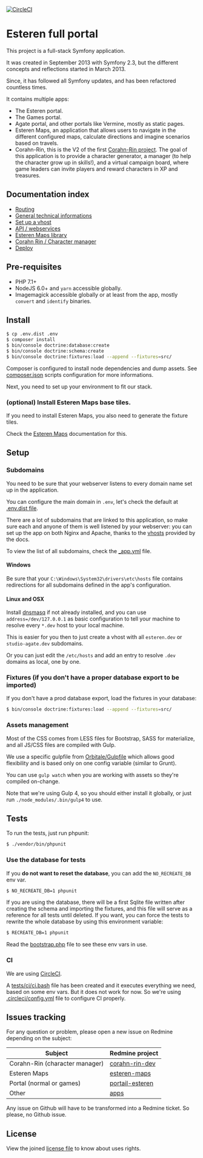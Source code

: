 
[![CircleCI](https://circleci.com/gh/Pierstoval/AgateApps.svg?style=svg&circle-token=9dd9f3351a54a5f47ce078a4ad2ce589dedec8d7)](https://circleci.com/gh/Pierstoval/AgateApps)


Esteren full portal
========================

This project is a full-stack Symfony application.

It was created in September 2013 with Symfony 2.3, but the different concepts and reflections started in March 2013.

Since, it has followed all Symfony updates, and has been refactored countless times.

It contains multiple apps:

* The Esteren portal.
* The Games portal.
* Agate portal, and other portals like Vermine, mostly as static pages.
* Esteren Maps, an application that allows users to navigate in the different configured maps, calculate directions and
 imagine scenarios based on travels.
* Corahn-Rin, this is the V2 of the first [Corahn-Rin project](https://github.com/Esteren/CorahnRinV1). The goal of this
 application is to provide a character generator, a manager (to help the character grow up in skills!), and a virtual
 campaign board, where game leaders can invite players and reward characters in XP and treasures.

## Documentation index

* [Routing](docs/routing.md)
* [General technical informations](docs/technical.md)
* [Set up a vhost](docs/vhosts.md)
* [API / webservices](docs/api.md)
* [Esteren Maps library](docs/maps.md)
* [Corahn Rin / Character manager](docs/character_manager.md)
* [Deploy](docs/deploy.md)

## Pre-requisites

* PHP 7.1+
* NodeJS 6.0+ and `yarn` accessible globally.
* Imagemagick accessible globally or at least from the app, mostly `convert` and `identify` binaries.

## Install

```bash
$ cp .env.dist .env
$ composer install
$ bin/console doctrine:database:create
$ bin/console doctrine:schema:create
$ bin/console doctrine:fixtures:load --append --fixtures=src/
```

Composer is configured to install node dependencies and dump assets. See
[composer.json](composer.json) scripts configuration for more informations.

Next, you need to set up your environment to fit our stack.

### (optional) Install Esteren Maps base tiles.

If you need to install Esteren Maps, you also need to generate the fixture tiles.

Check the [Esteren Maps](docs/maps.md#tiles-generation) documentation for this.

## Setup

### Subdomains

You need to be sure that your webserver listens to every domain name set up in the application.

You can configure the main domain in `.env`, let's check the default at [.env.dist file](/.env.dist).

There are a lot of subdomains that are linked to this application, so make sure each and anyone of them
is well listened by your webserver: you can set up the app on both Nginx and Apache, thanks to the
[vhosts](docs/03_vhosts.md) provided by the docs.

To view the list of all subdomains, check the [_app.yml](app/config/_app.yml) file.

#### Windows

Be sure that your `C:\Windows\System32\drivers\etc\hosts` file contains redirections for all subdomains defined in the
 app's configuration.
 
#### Linux and OSX

Install [dnsmasq](https://fr.wikipedia.org/wiki/Dnsmasq) if not already installed, and you can use
 `address=/dev/127.0.0.1` as basic configuration to tell your machine to resolve every `*.dev` host to your local
 machine.
 
This is easier for you then to just create a vhost with all `esteren.dev` or `studio-agate.dev` subdomains.

Or you can just edit the `/etc/hosts` and add an entry to resolve `.dev` domains as local, one by one. 

### Fixtures (if you don't have a proper database export to be imported)

If you don't have a prod database export, load the fixtures in your database:

```bash
$ bin/console doctrine:fixtures:load --append --fixtures=src/
```

### Assets management

Most of the CSS comes from LESS files for Bootstrap, SASS for materialize, and all JS/CSS files are compiled
with Gulp.

We use a specific gulpfile from [Orbitale/Gulpfile](https://github.com/Orbitale/Gulpfile) which allows good
flexibility and is based only on one config variable (similar to Grunt).

You can use `gulp watch` when you are working with assets so they're compiled on-change.

Note that we're using Gulp 4, so you should either install it globally, or just run `./node_modules/.bin/gulp4` to use.

## Tests

To run the tests, just run phpunit:

```bash
$ ./vendor/bin/phpunit
```

### Use the database for tests

If you **do not want to reset the database**, you can add the `NO_RECREATE_DB` env var.

```bash
$ NO_RECREATE_DB=1 phpunit
```

If you are using the database, there will be a first Sqlite file written after creating the schema and importing
the fixtures, and this file will serve as a reference for all tests until deleted.
If you want, you can force the tests to rewrite the whole database by using this environment variable:

```bash
$ RECREATE_DB=1 phpunit
```

Read the [bootstrap.php](tests/bootstrap.php) file to see these env vars in use. 


### CI

We are using [CircleCI](https://circleci.com/gh/Pierstoval/AgateApps). 

A [tests/ci/ci.bash](tests/ci/ci.bash) file has been created and it executes everything we need, based on some env vars.
 But it does not work for now. So we're using [.circleci/config.yml](.circleci/config.yml) file to configure CI properly.

## Issues tracking

For any question or problem, please open a new issue on Redmine depending on the subject:

| Subject                        | Redmine project
| ------------------------------ | ---------------
| Corahn-Rin (character manager) | [corahn-rin-dev](http://redmine.pierstoval.com/projects/corahn-rin-dev/issues)
| Esteren Maps                   | [esteren-maps](http://redmine.pierstoval.com/projects/esteren-maps/issues)
| Portal (normal or games)       | [portail-esteren](http://redmine.pierstoval.com/projects/portail-esteren/issues)
| Other                          | [apps](http://redmine.pierstoval.com/projects/apps/issues)

Any issue on Github will have to be transformed into a Redmine ticket. So please, no Github issue.

## License

View the joined [license file](LICENSE) to know about uses rights.
